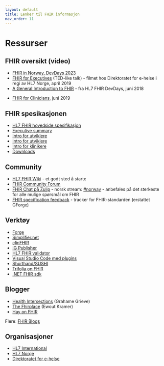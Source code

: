 ```yaml
---
layout: default
title: Lenker til FHIR informasjon
nav_order: 11
---
```


# Ressurser

## FHIR oversikt (video)

* [FHIR in Norway, DevDays 2023](https://www.youtube.com/watch?v=Puwu5-2akT8)
* [FHIR for Executives](https://vimeo.com/112905640) (TED-like talk) - filmet hos Direktoratet for e-helse i regi av HL7 Norge, april 2019
* [A General Introduction to FHIR](https://www.youtube.com/watch?v=Px3564G-vw4) - fra HL7 FHIR DevDays, juni 2018
<!--- * [Introduction to FHIR](https://vimeo.com/199173771) (general IT audience), juni 2016 --->
* [FHIR for Clinicians](https://www.youtube.com/watch?v=IYMWRLEwJws), juni 2019

## FHIR spesikasjonen

* [HL7 FHIR hovedside spesifikasjon](https://www.hl7.org/fhir/) 
* [Executive summary](http://www.hl7.org/fhir/summary.html)
* [Intro for utviklere](http://www.hl7.org/fhir/overview-dev.html)
* [Intro for utviklere](http://www.hl7.org/fhir/overview-arch.html)
* [Intro for klinikere](http://www.hl7.org/fhir/overview-clinical.html)
* [Downloads](http://hl7.org/fhir/downloads.html)

## Community

* [HL7 FHIR Wiki](http://wiki.hl7.org/index.php?title=FHIR) - et godt sted å starte
* [FHIR Community Forum](http://community.fhir.org/)
* [FHIR Chat på Zulip](https://chat.fhir.org/login/) - norsk stream: [#norway](https://chat.fhir.org/#narrow/stream/179226-norway) - anbefales på det sterkeste for alle mulige spørsmål om FHIR
* [FHIR specification feedback](https://confluence.hl7.org/display/HL7/Specification+Feedback) - tracker for FHIR-standarden (erstattet GForge)

## Verktøy

* [Forge](https://fhir.furore.com/forge/)
* [Simplifier.net](https://simplifier.net/)
* [clinFHIR](http://clinfhir.com/)
* [IG Publisher](https://confluence.hl7.org/display/FHIR/IG+Publisher+Documentation)
* [HL7 FHIR validator](https://confluence.hl7.org/display/FHIR/Using+the+FHIR+Validator)
* [Visual Studio Code med plugins](https://code.visualstudio.com/)
* [Shorthand/SUSHI](https://github.com/FHIR/sushi)
* [Trifolia on FHIR](https://trifolia-fhir.lantanagroup.com/lantana_hapi_r4/home)
* [.NET FHIR sdk](https://github.com/FirelyTeam/firely-net-sdk)

## Blogger

* [Health Intersections](http://www.healthintersections.com.au/) (Grahame Grieve)
* [The Fhirplace](https://thefhirplace.com/) (Ewout Kramer)
* [Hay on FHIR](https://fhirblog.com/)

Flere: [FHIR Blogs](http://wiki.hl7.org/index.php?title=FHIR_Blogs)

## Organisasjoner

* [HL7 International](http://www.hl7.org/)
* [HL7 Norge](https://www.hl7.no/)
* [Direktoratet for e-helse](https://www.ehelse.no)
